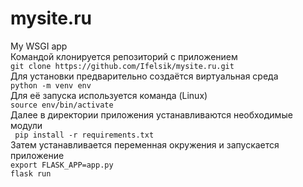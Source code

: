 # mysite.ru
 My WSGI app  
Командой клонируется репозиторий с приложением  
`
git clone https://github.com/Ifelsik/mysite.ru.git
`  
Для установки предварительно создаётся виртуальная среда  
`
python -m venv env
`  
Для её запуска используется команда (Linux)  
`
source env/bin/activate
`  
Далее в директории приложения устанавливаются необходимые модули  
` 
pip install -r requirements.txt
`  
Затем устанавливается переменная окружения и запускается приложение  
`
export FLASK_APP=app.py
`  
`
flask run
`  
